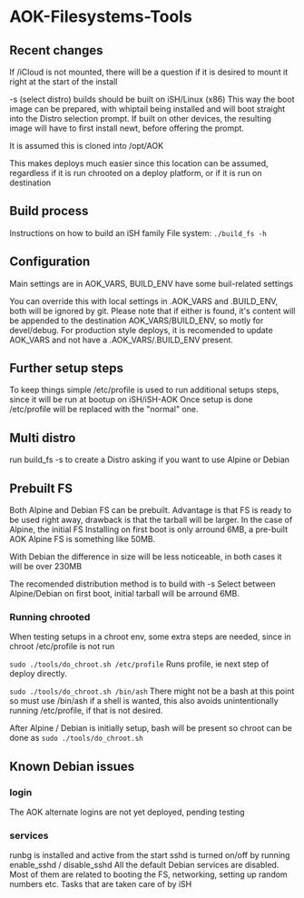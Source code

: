 # AOK-Filesystems-Tools

## Recent changes

If /iCloud is not mounted, there will be a question if it is desired
to mount it right at the start of the install

-s (select distro) builds should be built on iSH/Linux (x86)
This way the boot image can be prepared, with whiptail being installed
and will boot straight into the Distro selection prompt.
If built on other devices, the resulting image will have to first
install newt, before offering the prompt.

It is assumed this is cloned into /opt/AOK

This makes deploys much easier since this location can be assumed,
regardless if it is run chrooted on a deploy platform, or if it is run
on destination

## Build process

Instructions on how to build an iSH family File system: `./build_fs -h`

## Configuration

Main settings are in AOK_VARS, BUILD_ENV have some buil-related settings

You can override this with local settings in .AOK_VARS and .BUILD_ENV,
both will be ignored by git. Please note that if either is found,
it's content will be appended to the destination AOK_VARS/BUILD_ENV,
so motly for devel/debug. For production style deploys, it is recomended
to update AOK_VARS and not have a .AOK_VARS/.BUILD_ENV present.

## Further setup steps

To keep things simple /etc/profile is used to run additional setups
steps, since it will be run at bootup on iSH/iSH-AOK
Once setup is done /etc/profile will be replaced with the "normal" one.

## Multi distro

run build_fs -s to create a Distro asking if you want to use Alpine or
Debian

## Prebuilt FS

Both Alpine and Debian FS can be prebuilt. Advantage is that FS is ready
to be used right away, drawback is that the tarball will be larger.
In the case of Alpine, the initial FS Installing on first boot is only
arround 6MB, a pre-built AOK Alpine FS is something like 50MB.

With Debian the difference in size will be less noticeable, in both
cases it will be over 230MB

The recomended distribution method is to build with -s
Select between Alpine/Debian on first boot, initial tarball will be
arround 6MB.

### Running chrooted

When testing setups in a chroot env, some extra steps are needed,
since in chroot /etc/profile is not run

`sudo ./tools/do_chroot.sh /etc/profile`  Runs profile, ie next step of
deploy directly.

`sudo ./tools/do_chroot.sh /bin/ash`  There might not be a bash at
this point so must use /bin/ash if a shell is wanted, this also avoids
unintentionally running /etc/profile, if that is not desired.

After Alpine / Debian is initially setup, bash will be
present so chroot can be done as `sudo ./tools/do_chroot.sh`

## Known Debian issues

### login

The AOK alternate logins are not yet deployed, pending testing

### services

runbg is installed and active from the start
sshd is turned on/off by running enable_sshd / disable_sshd
All the default Debian services are disabled. Most of them are related
to booting the FS, networking, setting up random numbers etc.
Tasks that are taken care of by iSH

